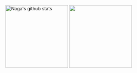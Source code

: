 <a href="https://github.com/anuraghazra/github-readme-stats"><img align="center" src="https://github-readme-stats-gamma-three-15.vercel.app/api?show=prs_merged%2Cprs_merged_percentage&hide=stars&include_all_commits=true&theme=tokyonight&username=NagaYZ&show_icons=true&hide_rank=true&hide_border=true" alt="Naga's github stats" height="195px" /></a>
<a href="https://github.com/anuraghazra/github-readme-stats"><img align="center" src="https://github-readme-stats-gamma-three-15.vercel.app/api/top-langs/?username=NagaYZ&hide=html,css,xslt&layout=compact&theme=tokyonight&hide_border=true&langs_count=10" height="195px" /></a>

